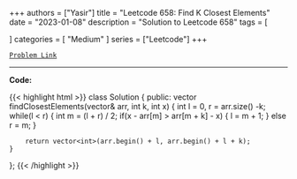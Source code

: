 
+++
authors = ["Yasir"]
title = "Leetcode 658: Find K Closest Elements"
date = "2023-01-08"
description = "Solution to Leetcode 658"
tags = [
    
]
categories = [
    "Medium"
]
series = ["Leetcode"]
+++



[`Problem Link`](https://leetcode.com/problems/find-k-closest-elements/description/)

---

**Code:**

{{< highlight html >}}
class Solution {
public:
    vector<int> findClosestElements(vector<int>& arr, int k, int x) {
        int l = 0, r = arr.size() -k;
        while(l < r) {
            int m = (l + r) / 2;
            if(x - arr[m] > arr[m + k] - x) {
                l = m + 1;
            } else r = m;
        }
        
        return vector<int>(arr.begin() + l, arr.begin() + l + k);
    }
};
{{< /highlight >}}

